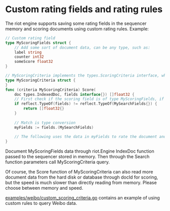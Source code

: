 Custom rating fields and rating rules
===

The riot engine supports saving some rating fields in the sequencer memory and scoring documents using custom rating rules. Example:

```go
// Custom rating field
type MyScoringFields struct {
	// Add some sort of document data, can be any type, such as:
	label string
	counter int32
	someScore float32
}

// MyScoringCriteria implements the types.ScoringCriteria interface, which is the Score function below
type MyScoringCriteria struct {
}
func (criteria MyScoringCriteria) Score(
	doc types.IndexedDoc, fields interface{}) []float32 {
	// First check if the scoring field is of type MyScoringFields, if not, an empty slice is returned and the document is removed from the result
	if reflect.TypeOf(fields) != reflect.TypeOf(MySearchFields{}) {
		return []float32{}
	}
	
	// Match is type conversion
	myFields := fields.(MySearchFields)
	
	// The following uses the data in myFields to rate the document and return the score
}
```

Document MyScoringFields data through riot.Engine IndexDoc function passed to the sequencer stored in memory. Then through the Search function parameters call MyScoringCriteria query.

Of course, the Score function of MyScoringCriteria can also read more document data from the hard disk or database through docId for scoring, but the speed is much slower than directly reading from memory. Please choose between memory and speed.

[examples/weibo/custom_scoring_criteria.go](/examples/weibo/custom_scoring_criteria.go)   contains an example of using custom rules to query Weibo data.

